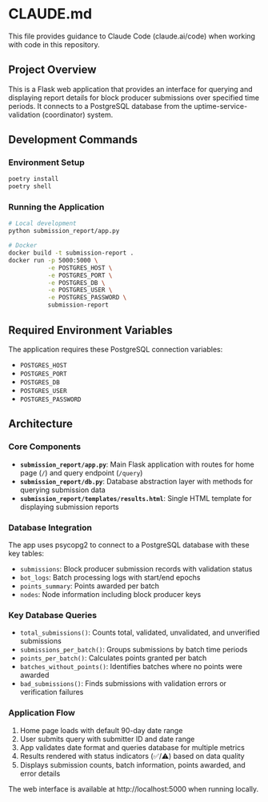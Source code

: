 # CLAUDE.md

This file provides guidance to Claude Code (claude.ai/code) when working with code in this repository.

## Project Overview

This is a Flask web application that provides an interface for querying and displaying report details for block producer submissions over specified time periods. It connects to a PostgreSQL database from the uptime-service-validation (coordinator) system.

## Development Commands

### Environment Setup
```bash
poetry install
poetry shell
```

### Running the Application
```bash
# Local development
python submission_report/app.py

# Docker
docker build -t submission-report .
docker run -p 5000:5000 \
           -e POSTGRES_HOST \
           -e POSTGRES_PORT \
           -e POSTGRES_DB \
           -e POSTGRES_USER \
           -e POSTGRES_PASSWORD \
           submission-report
```

## Required Environment Variables

The application requires these PostgreSQL connection variables:
- `POSTGRES_HOST`
- `POSTGRES_PORT`
- `POSTGRES_DB`
- `POSTGRES_USER`
- `POSTGRES_PASSWORD`

## Architecture

### Core Components

- **`submission_report/app.py`**: Main Flask application with routes for home page (`/`) and query endpoint (`/query`)
- **`submission_report/db.py`**: Database abstraction layer with methods for querying submission data
- **`submission_report/templates/results.html`**: Single HTML template for displaying submission reports

### Database Integration

The app uses psycopg2 to connect to a PostgreSQL database with these key tables:
- `submissions`: Block producer submission records with validation status
- `bot_logs`: Batch processing logs with start/end epochs
- `points_summary`: Points awarded per batch
- `nodes`: Node information including block producer keys

### Key Database Queries

- `total_submissions()`: Counts total, validated, unvalidated, and unverified submissions
- `submissions_per_batch()`: Groups submissions by batch time periods
- `points_per_batch()`: Calculates points granted per batch
- `batches_without_points()`: Identifies batches where no points were awarded
- `bad_submissions()`: Finds submissions with validation errors or verification failures

### Application Flow

1. Home page loads with default 90-day date range
2. User submits query with submitter ID and date range
3. App validates date format and queries database for multiple metrics
4. Results rendered with status indicators (✅/⚠️) based on data quality
5. Displays submission counts, batch information, points awarded, and error details

The web interface is available at http://localhost:5000 when running locally.